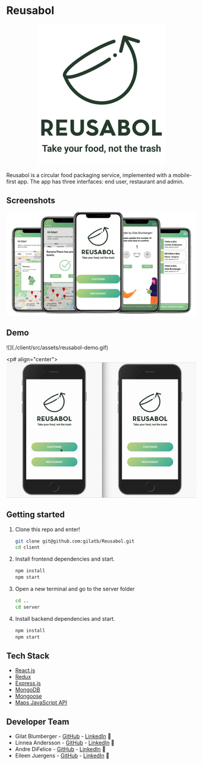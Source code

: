 # Reusabol

<p align="center">
  <img src="./client/src/assets/logo+slogan-even-smaller.png" />
</p>

Reusabol is a circular food packaging service, implemented with a mobile-first app. The app has three interfaces: end user, restaurant and admin.

## Screenshots

<p align="center">
  <img src="./client/src/assets/Reusabol-mockup.png" />
</p>

## Demo

<span style="text-align:center">
  ![](./client/src/assets/reusabol-demo.gif)
</span>

<p# align="center">
  ![](./client/src/assets/reusabol-demo.gif)
</p>

## Getting started

1. Clone this repo and enter!

   ```bash
   git clone git@github.com:gilatb/Reusabol.git
   cd client
   ```

2. Install frontend dependencies and start.

   ```bash
   npm install
   npm start
   ```

3. Open a new terminal and go to the server folder

    ```bash
   cd ..
   cd server
   ```

4. Install backend dependencies and start.

   ```bash
   npm install
   npm start
   ```


## Tech Stack

* [React.js](https://reactjs.org)
* [Redux](https://redux.js.org/) 
* [Express.js](https://expressjs.com/)
* [MongoDB](https://www.mongodb.com/) 
* [Mongoose](https://mongoosejs.com/) 
* [Maps JavaScript API](https://developers.google.com/maps/documentation/javascript/tutorial)

## Developer Team

* Gilat Blumberger - [GitHub](https://github.com/gilatb) - [LinkedIn](https://www.linkedin.com/in/gilat-blumberger/) 🌸
* Linnea Andersson - [GitHub](https://github.com/lmandersson) - [LinkedIn](https://www.linkedin.com/in/linnea-m-andersson/) 🍉
* Andre DiFelice - [GitHub](https://github.com/dynoalot) - [LinkedIn](https://www.linkedin.com/in/difelice/) 🧟‍
* Eileen Juergens - [GitHub](https://github.com/EileenJuergens) - [LinkedIn](https://www.linkedin.com/in/eileen-jürgens-462595154/) 🐳
